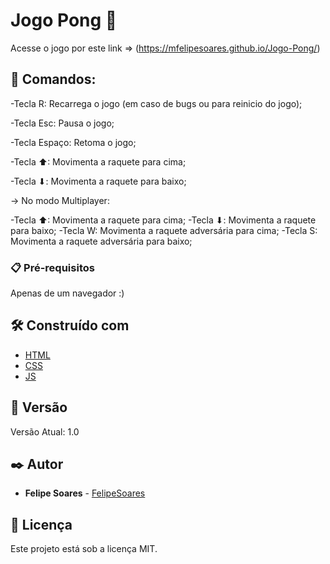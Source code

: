 # Jogo Pong 🏓️

Acesse o jogo por este link => (https://mfelipesoares.github.io/Jogo-Pong/)

## 🚀 Comandos:

   -Tecla R: Recarrega o jogo (em caso de bugs ou para reinicio do jogo);

   -Tecla Esc: Pausa o jogo;

   -Tecla Espaço: Retoma o jogo;

   -Tecla ⬆: Movimenta a raquete para cima;

   -Tecla ⬇: Movimenta a raquete para baixo;

-> No modo Multiplayer:

   -Tecla ⬆: Movimenta a raquete para cima;
   -Tecla ⬇: Movimenta a raquete para baixo;
   -Tecla W: Movimenta a raquete adversária para cima;
   -Tecla S: Movimenta a raquete adversária para baixo;

### 📋 Pré-requisitos

Apenas de um navegador :) 


## 🛠️ Construído com

* [HTML](https://developer.mozilla.org/pt-BR/docs/Web/HTML)
* [CSS](https://developer.mozilla.org/pt-BR/docs/Web/CSS)
* [JS](https://developer.mozilla.org/pt-BR/docs/Web/JavaScript)


## 📌 Versão

Versão Atual: 1.0

## ✒️ Autor

* **Felipe Soares** - [FelipeSoares](https://github.com/mfelipesoares)

## 📄 Licença

Este projeto está sob a licença MIT.
